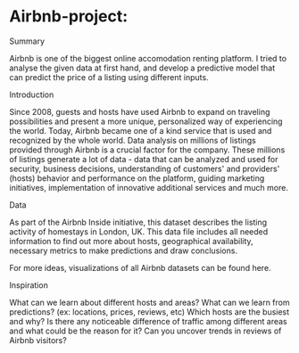 # Airbnb-project:

Summary

Airbnb is one of the biggest online accomodation renting platform. I tried to analyse the given data at first hand, and develop a predictive model that can predict the price of a listing using different inputs.

Introduction

Since 2008, guests and hosts have used Airbnb to expand on traveling possibilities and present a more unique, personalized way of experiencing the world. Today, Airbnb became one of a kind service that is used and recognized by the whole world. Data analysis on millions of listings provided through Airbnb is a crucial factor for the company. These millions of listings generate a lot of data - data that can be analyzed and used for security, business decisions, understanding of customers' and providers' (hosts) behavior and performance on the platform, guiding marketing initiatives, implementation of innovative additional services and much more.

Data

As part of the Airbnb Inside initiative, this dataset describes the listing activity of homestays in London, UK. This data file includes all needed information to find out more about hosts, geographical availability, necessary metrics to make predictions and draw conclusions.

For more ideas, visualizations of all Airbnb datasets can be found here.

Inspiration

What can we learn about different hosts and areas?
What can we learn from predictions? (ex: locations, prices, reviews, etc)
Which hosts are the busiest and why?
Is there any noticeable difference of traffic among different areas and what could be the reason for it?
Can you uncover trends in reviews of Airbnb visitors?
